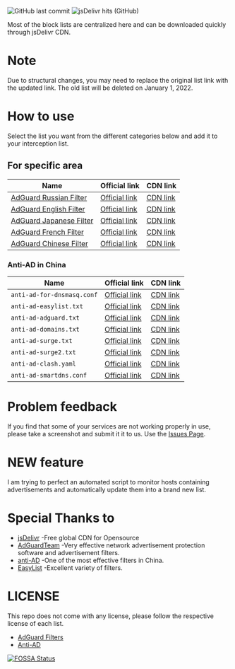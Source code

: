 ![GitHub last commit](https://img.shields.io/github/last-commit/bmyjacks/adlists?label=LAST%20UPDATE&style=for-the-badge)
![jsDelivr hits (GitHub)](https://img.shields.io/jsdelivr/gh/hm/bmyjacks/adlists?label=downloads&style=for-the-badge)

Most of the block lists are centralized here and can be downloaded quickly through jsDelivr CDN.

# Note

Due to structural changes, you may need to replace the original list link with the updated link. The old list will be deleted on January 1, 2022.

# How to use

Select the list you want from the different categories below and add it to your interception list.

## For specific area

| Name                                                         | Official link                                                | CDN link                                                     |
| ------------------------------------------------------------ | ------------------------------------------------------------ | ------------------------------------------------------------ |
| [AdGuard Russian Filter](https://github.com/AdguardTeam/FiltersRegistry/tree/master/filters/filter_1_Russian) | [Official link](https://raw.githubusercontent.com/AdguardTeam/FiltersRegistry/master/filters/filter_1_Russian/filter.txt) | [CDN link](https://cdn.jsdelivr.net/gh/bmyjacks/adlists@master/specific-area/AdGuard-Russian-Filter.txt) |
| [AdGuard English Filter](https://github.com/AdguardTeam/FiltersRegistry/tree/master/filters/filter_2_English) | [Official link](https://raw.githubusercontent.com/AdguardTeam/FiltersRegistry/master/filters/filter_2_English/filter.txt) | [CDN link](https://cdn.jsdelivr.net/gh/bmyjacks/adlists@master/specific-area/AdGuard-English-Filter.txt) |
| [AdGuard Japanese Filter](https://github.com/AdguardTeam/FiltersRegistry/tree/master/filters/filter_7_Japanese) | [Official link](https://raw.githubusercontent.com/AdguardTeam/FiltersRegistry/master/filters/filter_7_Japanese/filter.txt) | [CDN link](https://cdn.jsdelivr.net/gh/bmyjacks/adlists@master/specific-area/AdGuard-Japanese-Filter.txt) |
| [AdGuard French Filter](https://github.com/AdguardTeam/FiltersRegistry/tree/master/filters/filter_16_French) | [Official link](https://raw.githubusercontent.com/AdguardTeam/FiltersRegistry/master/filters/filter_16_French/filter.txt) | [CDN link](https://cdn.jsdelivr.net/gh/bmyjacks/adlists@master/specific-area/AdGuard-French-Filter.txt) |
| [AdGuard Chinese Filter](https://github.com/AdguardTeam/FiltersRegistry/tree/master/filters/filter_224_Chinese) | [Official link](https://raw.githubusercontent.com/AdguardTeam/FiltersRegistry/master/filters/filter_224_Chinese/filter.txt) | [CDN link](https://cdn.jsdelivr.net/gh/bmyjacks/adlists@master/specific-area/AdGuard-Chinese-Filter.txt) |

### Anti-AD in China

| Name                       | Official link                                                | CDN link                                                     |
| -------------------------- | ------------------------------------------------------------ | ------------------------------------------------------------ |
| `anti-ad-for-dnsmasq.conf` | [Official link](https://anti-ad.net/anti-ad-for-dnsmasq.conf) | [CDN link](https://cdn.jsdelivr.net/gh/bmyjacks/adlists@master/specific-area/Anti-AD/anti-ad-for-dnsmasq.conf) |
| `anti-ad-easylist.txt`     | [Official link](https://anti-ad.net/easylist.txt)            | [CDN link](https://cdn.jsdelivr.net/gh/bmyjacks/adlists@master/specific-area/Anti-AD/anti-ad-easylist.txt) |
| `anti-ad-adguard.txt`      | [Official link](https://anti-ad.net/adguard.txt)             | [CDN link](https://cdn.jsdelivr.net/gh/bmyjacks/adlists@master/specific-area/Anti-AD/anti-ad-adguard.txt) |
| `anti-ad-domains.txt`      | [Official link](https://anti-ad.net/domains.txt)             | [CDN link](https://cdn.jsdelivr.net/gh/bmyjacks/adlists@master/specific-area/Anti-AD/anti-ad-domains.txt) |
| `anti-ad-surge.txt`        | [Official link](https://anti-ad.net/surge.txt)               | [CDN link](https://cdn.jsdelivr.net/gh/bmyjacks/adlists@master/specific-area/Anti-AD/anti-ad-surge.txt) |
| `anti-ad-surge2.txt`       | [Official link](https://anti-ad.net/surge2.txt)              | [CDN link](https://cdn.jsdelivr.net/gh/bmyjacks/adlists@master/specific-area/Anti-AD/anti-ad-surge2.txt) |
| `anti-ad-clash.yaml`       | [Official link](https://anti-ad.net/clash.yaml)              | [CDN link](https://cdn.jsdelivr.net/gh/bmyjacks/adlists@master/specific-area/Anti-AD/anti-ad-clash.yaml) |
| `anti-ad-smartdns.conf`    | [Official link](https://anti-ad.net/anti-ad-for-smartdns.conf) | [CDN link](https://cdn.jsdelivr.net/gh/bmyjacks/adlists@master/specific-area/Anti-AD/anti-ad-smartdns.conf) |

# Problem feedback

If you find that some of your services are not working properly in use, please take a screenshot and submit it it to us. Use the [Issues Page](https://github.com/bmyjacks/adlists/issues).

# NEW feature

I am trying to perfect an automated script to monitor hosts containing advertisements and automatically update them into a brand new list.

# Special Thanks to

* [jsDelivr](https://www.jsdelivr.com/) -Free global CDN for Opensource
* [AdGuardTeam](https://github.com/AdguardTeam) -Very effective network advertisement protection software and advertisement filters.
* [anti-AD](https://github.com/privacy-protection-tools/anti-AD) -One of the most effective filters in China.
* [EasyList](https://easylist.to/) -Excellent variety of filters.

# LICENSE

This repo does not come with any license, please follow the respective license of each list.

* [AdGuard Filters](https://github.com/AdguardTeam/AdguardFilters/blob/master/LICENSE)
* [Anti-AD](https://github.com/privacy-protection-tools/anti-AD/blob/master/LICENSE)

[![FOSSA Status](https://app.fossa.com/api/projects/git%2Bgithub.com%2Fbmyjacks%2Fadlists.svg?type=large)](https://app.fossa.com/projects/git%2Bgithub.com%2Fbmyjacks%2Fadlists?ref=badge_large)
